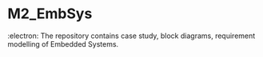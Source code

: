 # M2_EmbSys

:electron: The repository contains case study, block diagrams, requirement modelling of Embedded Systems.
